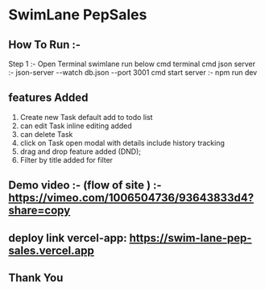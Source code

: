 # SwimLane PepSales

## How To Run :-
Step 1 :- Open Terminal swimlane run below cmd terminal 
cmd json server :- json-server --watch db.json --port 3001
cmd start server :- npm run dev

## features Added
1. Create new Task default add to todo list
2. can edit Task inline editing added
3. can delete Task
4. click on Task open modal with details include history tracking
5. drag and drop feature added (DND);
6. Filter by title added for filter

## Demo video :- (flow of site ) :- https://vimeo.com/1006504736/93643833d4?share=copy


## deploy link vercel-app:  https://swim-lane-pep-sales.vercel.app


## Thank You
